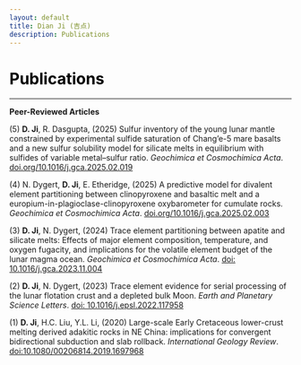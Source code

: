 ```yaml
---
layout: default
title: Dian Ji (吉点)
description: Publications
---
```


# <span style="color:black">Publications</span>
--- 
**Peer-Reviewed Articles**

(5) **D. Ji**, R. Dasgupta, (2025) Sulfur inventory of the young lunar mantle constrained by experimental sulfide saturation of Chang’e-5 mare basalts and a new sulfur solubility model for silicate melts in equilibrium with sulfides of variable metal–sulfur ratio. <em>Geochimica et Cosmochimica Acta</em>. [doi.org/10.1016/j.gca.2025.02.019](https://doi.org/10.1016/j.gca.2025.02.019)<br>

(4) N. Dygert, **D. Ji**, E. Etheridge, (2025) A predictive model for divalent element partitioning between clinopyroxene and basaltic melt and a europium-in-plagioclase-clinopyroxene oxybarometer for cumulate rocks. <em>Geochimica et Cosmochimica Acta</em>. [doi.org/10.1016/j.gca.2025.02.003](https://doi.org/10.1016/j.gca.2025.02.003) <br>
  
(3) **D. Ji**, N. Dygert, (2024) Trace element partitioning between apatite and silicate melts: Effects of major element composition, temperature, and oxygen fugacity, and implications for the volatile element budget of the lunar magma ocean. <em>Geochimica et Cosmochimica Acta</em>. [doi: 10.1016/j.gca.2023.11.004](https://doi.org/10.1016/j.gca.2023.11.004) <br>

(2) **D. Ji**, N. Dygert, (2023) Trace element evidence for serial processing of the lunar flotation crust and a depleted bulk Moon. <em>Earth and Planetary Science Letters</em>. [doi: 10.1016/j.epsl.2022.117958](https://doi.org/10.1016/j.epsl.2022.117958)<br>

(1) **D. Ji**, H.C. Liu, Y.L. Li, (2020) Large-scale Early Cretaceous lower-crust melting derived adakitic rocks in NE China: implications for convergent bidirectional subduction and slab rollback. <em>International Geology Review</em>. [doi:10.1080/00206814.2019.1697968](https://doi.org/10.1080/00206814.2019.1697968)

